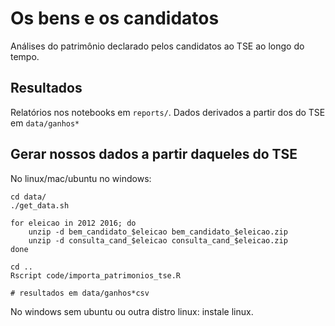 # Os bens e os candidatos

Análises do patrimônio declarado pelos candidatos ao TSE ao longo do tempo.

## Resultados

Relatórios nos notebooks em `reports/`. Dados derivados a partir dos do TSE em `data/ganhos*`

## Gerar nossos dados a partir daqueles do TSE 

No linux/mac/ubuntu no windows: 

```
cd data/
./get_data.sh 

for eleicao in 2012 2016; do 
    unzip -d bem_candidato_$eleicao bem_candidato_$eleicao.zip
    unzip -d consulta_cand_$eleicao consulta_cand_$eleicao.zip
done

cd ..
Rscript code/importa_patrimonios_tse.R

# resultados em data/ganhos*csv
```

No windows sem ubuntu ou outra distro linux: instale linux.